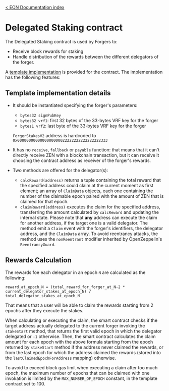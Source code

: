 [&lt; EON Documentation index](/doc/index.md) 
# Delegated Staking contract

The Delegated Staking contract is used by Forgers to:

- Receive block rewards for staking
- Handle distribution of the rewards between the different delegators of the forger.

A [template implementation](/doc/howto/DelegatedStaking.sol) is provided for the contract. The implementation has the following features:

## Template implementation details

- It should be instantiated specifying the forger's parameters:
  - `bytes32 signPubKey`
  - `bytes32 vrf1`: first 32 bytes of the 33-bytes VRF key for the forger
  - `bytes1 vrf2`: last byte of the 33-bytes VRF key for the forger

  `ForgerStakesV2` address is hardcoded to `0x0000000000000000000022222222222222222333`


- It has no `receive`, `fallback` or `payable` function: that means that it can't directly receive ZEN with a blockchain transaction, but it can receive it choosing the contract address as receiver of the forger's rewards.

- Two methods are offered for the delegator(s):
  - `calcReward(address)` returns a tuple containing the total reward that the specified address could claim at the current moment as first element; an array of `ClaimData` objects, each one containing the number of the claimable epoch paired with the amount of ZEN that is claimed for that epoch. 
  - `claimReward(address)` executes the claim for the specified address, transferring the amount calculated by `calcReward` and updating the internal state. Please note that **any** address can execute the claim for another address, if the target one is a valid delegator. The method emit a `Claim` event with the forger's identifiers, the delegator address, and the `ClaimData` array. To avoid reentrancy attacks, the method uses the `nonReentrant` modifier inherited by OpenZeppelin's `ReentrancyGuard`.

## Rewards Calculation

The rewards foe each delegator in an epoch `N` are calculated as the following:

```
reward_at_epoch_N = (total_reward_for_forger_at_N-2 * current_delegator_stakes_at_epoch_N) / total_delegator_stakes_at_epoch_N
```

That means that a user will be able to claim the rewards starting from 2 epochs after they execute the stakes.

When calculating or executing the claim, the smart contract checks if the target address actually delegated to the current forger invoking the `stakeStart` method, that returns the first valid epoch in which the delegator delegated or `-1` otherwise. Then, the smart contract calculates the claim amount for each epoch with the above formula starting from the epoch returned by `stakeStart` method if the address never claimed the rewards, or from the last epoch for which the address claimed the rewards (stored into the `lastClaimedEpochForAddress` mapping) otherwise.

To avoid to exceed block gas limit when executing a claim after too much epoch, the maximum number of epochs that can be claimed with one invokation is limited by the `MAX_NUMBER_OF_EPOCH` constant, in the template contract set to 100.